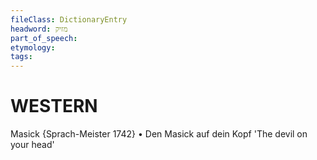```yaml
---
fileClass: DictionaryEntry
headword: מזיק
part_of_speech: 
etymology: 
tags: 
---
```


WESTERN
========

Masick {Sprach-Meister 1742}
	•	Den Masick auf dein Kopf 'The devil on your head'
